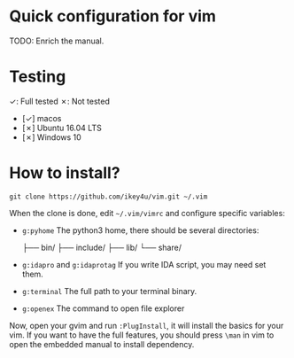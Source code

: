 # Quick configuration for vim

TODO: Enrich the manual.

# Testing

✓: Full tested
✗: Not tested

- [✓] macos
- [✗] Ubuntu 16.04 LTS
- [✗] Windows 10

# How to install?

    git clone https://github.com/ikey4u/vim.git ~/.vim


When the clone is done, edit `~/.vim/vimrc` and configure specific variables:

- `g:pyhome`  The python3 home, there should be several directories:

    ├── bin/
    ├── include/
    ├── lib/
    └── share/
- `g:idapro` and `g:idaprotag` If you write IDA script, you may need set them.
- `g:terminal` The full path to your terminal binary.
- `g:openex` The command to open file explorer

Now, open your gvim and run `:PlugInstall`, it will install the basics for your vim.
If you want to have the full features, you should press `\man` in vim to open the embedded
manual to install dependency.

